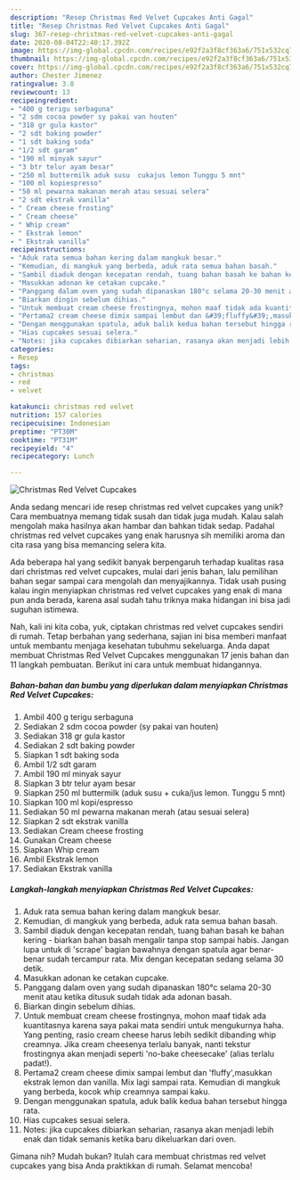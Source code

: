```yaml
---
description: "Resep Christmas Red Velvet Cupcakes Anti Gagal"
title: "Resep Christmas Red Velvet Cupcakes Anti Gagal"
slug: 367-resep-christmas-red-velvet-cupcakes-anti-gagal
date: 2020-08-04T22:40:17.392Z
image: https://img-global.cpcdn.com/recipes/e92f2a3f8cf363a6/751x532cq70/christmas-red-velvet-cupcakes-foto-resep-utama.jpg
thumbnail: https://img-global.cpcdn.com/recipes/e92f2a3f8cf363a6/751x532cq70/christmas-red-velvet-cupcakes-foto-resep-utama.jpg
cover: https://img-global.cpcdn.com/recipes/e92f2a3f8cf363a6/751x532cq70/christmas-red-velvet-cupcakes-foto-resep-utama.jpg
author: Chester Jimenez
ratingvalue: 3.8
reviewcount: 13
recipeingredient:
- "400 g terigu serbaguna"
- "2 sdm cocoa powder sy pakai van houten"
- "318 gr gula kastor"
- "2 sdt baking powder"
- "1 sdt baking soda"
- "1/2 sdt garam"
- "190 ml minyak sayur"
- "3 btr telur ayam besar"
- "250 ml buttermilk aduk susu  cukajus lemon Tunggu 5 mnt"
- "100 ml kopiespresso"
- "50 ml pewarna makanan merah atau sesuai selera"
- "2 sdt ekstrak vanilla"
- " Cream cheese frosting"
- " Cream cheese"
- " Whip cream"
- " Ekstrak lemon"
- " Ekstrak vanilla"
recipeinstructions:
- "Aduk rata semua bahan kering dalam mangkuk besar."
- "Kemudian, di mangkuk yang berbeda, aduk rata semua bahan basah."
- "Sambil diaduk dengan kecepatan rendah, tuang bahan basah ke bahan kering - biarkan bahan basah mengalir tanpa stop sampai habis. Jangan lupa untuk di &#39;scrape&#39; bagian bawahnya dengan spatula agar benar-benar sudah tercampur rata. Mix dengan kecepatan sedang selama 30 detik."
- "Masukkan adonan ke cetakan cupcake."
- "Panggang dalam oven yang sudah dipanaskan 180°c selama 20-30 menit atau ketika ditusuk sudah tidak ada adonan basah."
- "Biarkan dingin sebelum dihias."
- "Untuk membuat cream cheese frostingnya, mohon maaf tidak ada kuantitasnya karena saya pakai mata sendiri untuk mengukurnya haha. Yang penting, rasio cream cheese harus lebih sedikit dibanding whip creamnya. Jika cream cheesenya terlalu banyak, nanti tekstur frostingnya akan menjadi seperti &#39;no-bake cheesecake&#39; (alias terlalu padat!)."
- "Pertama2 cream cheese dimix sampai lembut dan &#39;fluffy&#39;,masukkan ekstrak lemon dan vanilla. Mix lagi sampai rata. Kemudian di mangkuk yang berbeda, kocok whip creamnya sampai kaku."
- "Dengan menggunakan spatula, aduk balik kedua bahan tersebut hingga rata."
- "Hias cupcakes sesuai selera."
- "Notes: jika cupcakes dibiarkan seharian, rasanya akan menjadi lebih enak dan tidak semanis ketika baru dikeluarkan dari oven."
categories:
- Resep
tags:
- christmas
- red
- velvet

katakunci: christmas red velvet 
nutrition: 157 calories
recipecuisine: Indonesian
preptime: "PT30M"
cooktime: "PT31M"
recipeyield: "4"
recipecategory: Lunch

---
```



![Christmas Red Velvet Cupcakes](https://img-global.cpcdn.com/recipes/e92f2a3f8cf363a6/751x532cq70/christmas-red-velvet-cupcakes-foto-resep-utama.jpg)

Anda sedang mencari ide resep christmas red velvet cupcakes yang unik? Cara membuatnya memang tidak susah dan tidak juga mudah. Kalau salah mengolah maka hasilnya akan hambar dan bahkan tidak sedap. Padahal christmas red velvet cupcakes yang enak harusnya sih memiliki aroma dan cita rasa yang bisa memancing selera kita.



Ada beberapa hal yang sedikit banyak berpengaruh terhadap kualitas rasa dari christmas red velvet cupcakes, mulai dari jenis bahan, lalu pemilihan bahan segar sampai cara mengolah dan menyajikannya. Tidak usah pusing kalau ingin menyiapkan christmas red velvet cupcakes yang enak di mana pun anda berada, karena asal sudah tahu triknya maka hidangan ini bisa jadi suguhan istimewa.


Nah, kali ini kita coba, yuk, ciptakan christmas red velvet cupcakes sendiri di rumah. Tetap berbahan yang sederhana, sajian ini bisa memberi manfaat untuk membantu menjaga kesehatan tubuhmu sekeluarga. Anda dapat membuat Christmas Red Velvet Cupcakes menggunakan 17 jenis bahan dan 11 langkah pembuatan. Berikut ini cara untuk membuat hidangannya.

<!--inarticleads1-->

##### Bahan-bahan dan bumbu yang diperlukan dalam menyiapkan Christmas Red Velvet Cupcakes:

1. Ambil 400 g terigu serbaguna
1. Sediakan 2 sdm cocoa powder (sy pakai van houten)
1. Sediakan 318 gr gula kastor
1. Sediakan 2 sdt baking powder
1. Siapkan 1 sdt baking soda
1. Ambil 1/2 sdt garam
1. Ambil 190 ml minyak sayur
1. Siapkan 3 btr telur ayam besar
1. Siapkan 250 ml buttermilk (aduk susu + cuka/jus lemon. Tunggu 5 mnt)
1. Siapkan 100 ml kopi/espresso
1. Sediakan 50 ml pewarna makanan merah (atau sesuai selera)
1. Siapkan 2 sdt ekstrak vanilla
1. Sediakan  Cream cheese frosting
1. Gunakan  Cream cheese
1. Siapkan  Whip cream
1. Ambil  Ekstrak lemon
1. Sediakan  Ekstrak vanilla




<!--inarticleads2-->

##### Langkah-langkah menyiapkan Christmas Red Velvet Cupcakes:

1. Aduk rata semua bahan kering dalam mangkuk besar.
1. Kemudian, di mangkuk yang berbeda, aduk rata semua bahan basah.
1. Sambil diaduk dengan kecepatan rendah, tuang bahan basah ke bahan kering - biarkan bahan basah mengalir tanpa stop sampai habis. Jangan lupa untuk di &#39;scrape&#39; bagian bawahnya dengan spatula agar benar-benar sudah tercampur rata. Mix dengan kecepatan sedang selama 30 detik.
1. Masukkan adonan ke cetakan cupcake.
1. Panggang dalam oven yang sudah dipanaskan 180°c selama 20-30 menit atau ketika ditusuk sudah tidak ada adonan basah.
1. Biarkan dingin sebelum dihias.
1. Untuk membuat cream cheese frostingnya, mohon maaf tidak ada kuantitasnya karena saya pakai mata sendiri untuk mengukurnya haha. Yang penting, rasio cream cheese harus lebih sedikit dibanding whip creamnya. Jika cream cheesenya terlalu banyak, nanti tekstur frostingnya akan menjadi seperti &#39;no-bake cheesecake&#39; (alias terlalu padat!).
1. Pertama2 cream cheese dimix sampai lembut dan &#39;fluffy&#39;,masukkan ekstrak lemon dan vanilla. Mix lagi sampai rata. Kemudian di mangkuk yang berbeda, kocok whip creamnya sampai kaku.
1. Dengan menggunakan spatula, aduk balik kedua bahan tersebut hingga rata.
1. Hias cupcakes sesuai selera.
1. Notes: jika cupcakes dibiarkan seharian, rasanya akan menjadi lebih enak dan tidak semanis ketika baru dikeluarkan dari oven.




Gimana nih? Mudah bukan? Itulah cara membuat christmas red velvet cupcakes yang bisa Anda praktikkan di rumah. Selamat mencoba!
